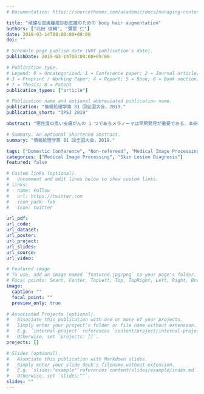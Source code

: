 ```yaml
---
# Documentation: https://sourcethemes.com/academic/docs/managing-content/

title: "頑健な皮膚腫瘍診断支援のための body hair augmentation"
authors: ["北田 俊輔", "彌冨 仁"]
date: 2019-03-14T00:00:00+09:00
doi: ""

# Schedule page publish date (NOT publication's date).
publishDate: 2019-03-14T00:00:00+09:00

# Publication type.
# Legend: 0 = Uncategorized; 1 = Conference paper; 2 = Journal article;
# 3 = Preprint / Working Paper; 4 = Report; 5 = Book; 6 = Book section;
# 7 = Thesis; 8 = Patent
publication_types: ["article"]

# Publication name and optional abbreviated publication name.
publication: "情報処理学第 81 回全国大会，2019."
publication_short: "IPSJ 2019"

abstract: "悪性度の高い皮膚がんの 1 つであるメラノーマは早期発見が重要である．本研究では頑健な自動診断システム実現のため，深層学習分野で極めて優れた成果を実現している要素技術である residual networks，squeeze-and-excitation networks，mean teachers を導入した識別器をベースに，皮膚腫瘍診断のための独自の body hair augmentation を提案する．深層学習技術に基づく識別器に対して提案手法を適用することにより，識別精度 90.6% を達成した"

# Summary. An optional shortened abstract.
summary: "情報処理学第 81 回全国大会，2019."

tags: ["Domestic Conference", "Non-refereed", "Medical Image Processing", "IPSJ"]
categories: ["Medical Image Processing", "Skin Lesion Diagnosis"]
featured: false

# Custom links (optional).
#   Uncomment and edit lines below to show custom links.
# links:
# - name: Follow
#   url: https://twitter.com
#   icon_pack: fab
#   icon: twitter

url_pdf:
url_code:
url_dataset:
url_poster:
url_project:
url_slides:
url_source:
url_video:

# Featured image
# To use, add an image named `featured.jpg/png` to your page's folder. 
# Focal points: Smart, Center, TopLeft, Top, TopRight, Left, Right, BottomLeft, Bottom, BottomRight.
image:
  caption: ""
  focal_point: ""
  preview_only: true

# Associated Projects (optional).
#   Associate this publication with one or more of your projects.
#   Simply enter your project's folder or file name without extension.
#   E.g. `internal-project` references `content/project/internal-project/index.md`.
#   Otherwise, set `projects: []`.
projects: []

# Slides (optional).
#   Associate this publication with Markdown slides.
#   Simply enter your slide deck's filename without extension.
#   E.g. `slides:"example"`references`content/slides/example/index.md`.
#   Otherwise, set `slides:""`.
slides: ""
---
```

